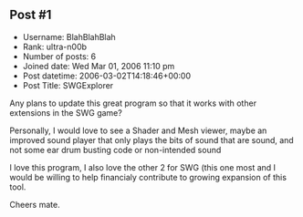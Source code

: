## Post #1
- Username: BlahBlahBlah
- Rank: ultra-n00b
- Number of posts: 6
- Joined date: Wed Mar 01, 2006 11:10 pm
- Post datetime: 2006-03-02T14:18:46+00:00
- Post Title: SWGExplorer

Any plans to update this great program so that it works with other extensions in the SWG game?

Personally, I would love to see a Shader and Mesh viewer, maybe an improved sound player that only plays the bits of sound that are sound, and not some ear drum busting code or non-intended sound 

I love this program, I also love the other 2 for SWG (this one most  and I would be willing to help financialy contribute to growing expansion of this tool.

Cheers mate.
